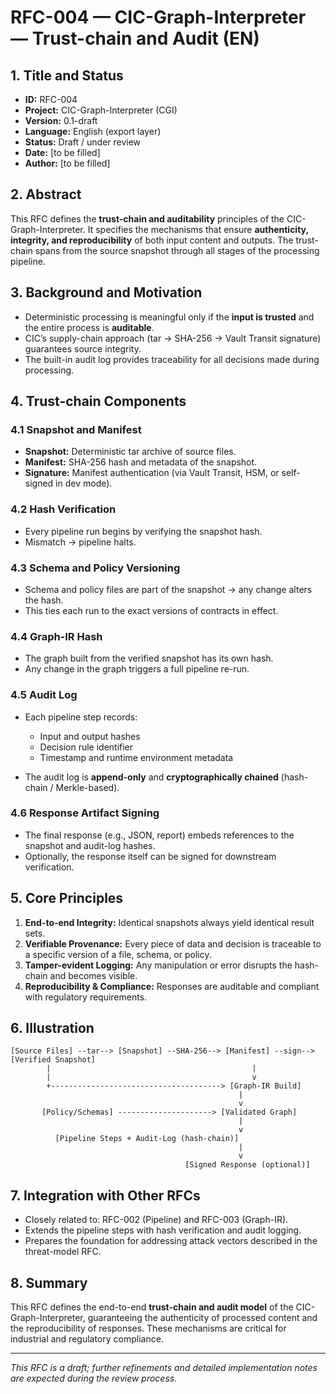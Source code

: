 # RFC-004 — CIC-Graph-Interpreter — Trust-chain and Audit (EN)

## 1. Title and Status

* **ID:** RFC-004
* **Project:** CIC-Graph-Interpreter (CGI)
* **Version:** 0.1-draft
* **Language:** English (export layer)
* **Status:** Draft / under review
* **Date:** [to be filled]
* **Author:** [to be filled]

## 2. Abstract

This RFC defines the **trust-chain and auditability** principles of the CIC-Graph-Interpreter. It specifies the mechanisms that ensure **authenticity, integrity, and reproducibility** of both input content and outputs. The trust-chain spans from the source snapshot through all stages of the processing pipeline.

## 3. Background and Motivation

* Deterministic processing is meaningful only if the **input is trusted** and the entire process is **auditable**.
* CIC’s supply-chain approach (tar → SHA-256 → Vault Transit signature) guarantees source integrity.
* The built-in audit log provides traceability for all decisions made during processing.

## 4. Trust-chain Components

### 4.1 Snapshot and Manifest

* **Snapshot:** Deterministic tar archive of source files.
* **Manifest:** SHA-256 hash and metadata of the snapshot.
* **Signature:** Manifest authentication (via Vault Transit, HSM, or self-signed in dev mode).

### 4.2 Hash Verification

* Every pipeline run begins by verifying the snapshot hash.
* Mismatch → pipeline halts.

### 4.3 Schema and Policy Versioning

* Schema and policy files are part of the snapshot → any change alters the hash.
* This ties each run to the exact versions of contracts in effect.

### 4.4 Graph-IR Hash

* The graph built from the verified snapshot has its own hash.
* Any change in the graph triggers a full pipeline re-run.

### 4.5 Audit Log

* Each pipeline step records:

    * Input and output hashes
    * Decision rule identifier
    * Timestamp and runtime environment metadata
* The audit log is **append-only** and **cryptographically chained** (hash-chain / Merkle-based).

### 4.6 Response Artifact Signing

* The final response (e.g., JSON, report) embeds references to the snapshot and audit-log hashes.
* Optionally, the response itself can be signed for downstream verification.

## 5. Core Principles

1. **End-to-end Integrity:** Identical snapshots always yield identical result sets.
2. **Verifiable Provenance:** Every piece of data and decision is traceable to a specific version of a file, schema, or policy.
3. **Tamper-evident Logging:** Any manipulation or error disrupts the hash-chain and becomes visible.
4. **Reproducibility & Compliance:** Responses are auditable and compliant with regulatory requirements.

## 6. Illustration

```
[Source Files] --tar--> [Snapshot] --SHA-256--> [Manifest] --sign--> [Verified Snapshot]
        |                                             |
        |                                             v
        +--------------------------------------> [Graph-IR Build]
                                                   |
                                                   v
       [Policy/Schemas] ---------------------> [Validated Graph]
                                                   |
                                                   v
          [Pipeline Steps + Audit-Log (hash-chain)]
                                                   |
                                                   v
                                       [Signed Response (optional)]
```

## 7. Integration with Other RFCs

* Closely related to: RFC-002 (Pipeline) and RFC-003 (Graph-IR).
* Extends the pipeline steps with hash verification and audit logging.
* Prepares the foundation for addressing attack vectors described in the threat-model RFC.

## 8. Summary

This RFC defines the end-to-end **trust-chain and audit model** of the CIC-Graph-Interpreter, guaranteeing the authenticity of processed content and the reproducibility of responses. These mechanisms are critical for industrial and regulatory compliance.

---

*This RFC is a draft; further refinements and detailed implementation notes are expected during the review process.*
